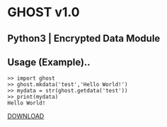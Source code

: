 # GHOST v1.0
## Python3 | Encrypted Data Module

## Usage (Example)..
```
>> import ghost
>> ghost.mkdata('test','Hello World!')
>> mydata = str(ghost.getdata('test'))
>> print(mydata)
Hello World!
```

[DOWNLOAD](https://alectramell.github.io/ghost/ghost.pyc)